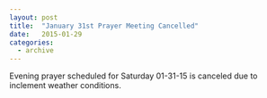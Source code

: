 ```yaml
---
layout: post
title:  "January 31st Prayer Meeting Cancelled"
date:   2015-01-29 
categories: 
  - archive
---
```

Evening prayer scheduled for Saturday 01-31-15 is canceled due to inclement weather conditions.